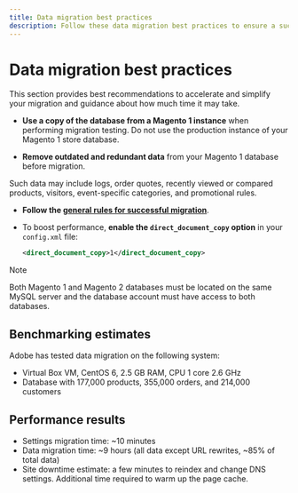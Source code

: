 ```yaml
---
title: Data migration best practices
description: Follow these data migration best practices to ensure a successful upgrade from Magento 1 to Magento 2.
---
```


# Data migration best practices

This section provides best recommendations to accelerate and simplify your migration and guidance about how much time it may take.

*  **Use a copy of the database from a Magento 1 instance** when performing migration testing. Do not use the production instance of your Magento 1 store database.

*  **Remove outdated and redundant data** from your Magento 1 database before migration.

  Such data may include logs, order quotes, recently viewed or compared products, visitors, event-specific categories, and promotional rules.

*  **Follow the [general rules for successful migration](migrate-data/overview.md)**.

*  To boost performance, **enable the `direct_document_copy` option** in your `config.xml` file:

   ```xml
   <direct_document_copy>1</direct_document_copy>
   ```

>[!NOTE]
>
>Both Magento 1 and Magento 2 databases must be located on the same MySQL server and the database account must have access to both databases.

## Benchmarking estimates

Adobe has tested data migration on the following system:

*  Virtual Box VM, CentOS 6, 2.5 GB RAM, CPU 1 core 2.6 GHz
*  Database with 177,000 products, 355,000 orders, and 214,000 customers

## Performance results

*  Settings migration time: ~10 minutes
*  Data migration time: ~9 hours (all data except URL rewrites, ~85% of total data)
*  Site downtime estimate: a few minutes to reindex and change DNS settings. Additional time required to warm up the page cache.

